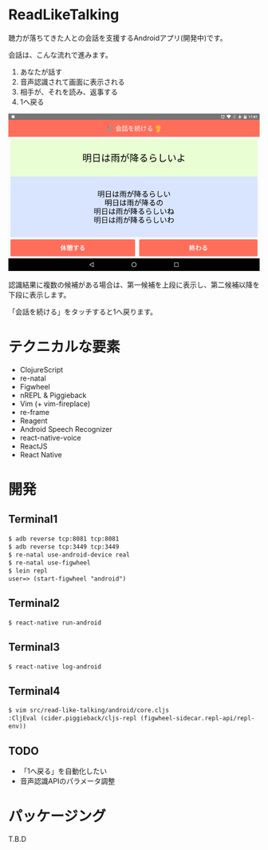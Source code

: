 # ReadLikeTalking

聴力が落ちてきた人との会話を支援するAndroidアプリ(開発中)です。

会話は、こんな流れで進みます。

1. あなたが話す
2. 音声認識されて画面に表示される
3. 相手が、それを読み、返事する
4. 1へ戻る

![ss](ss.png)

認識結果に複数の候補がある場合は、第一候補を上段に表示し、第二候補以降を下段に表示します。

「会話を続ける」をタッチすると1へ戻ります。

# テクニカルな要素

- ClojureScript
- re-natal
- Figwheel
- nREPL & Piggieback
- Vim (+ vim-fireplace)
- re-frame
- Reagent
- Android Speech Recognizer
- react-native-voice
- ReactJS
- React Native

# 開発

## Terminal1

    $ adb reverse tcp:8081 tcp:8081
    $ adb reverse tcp:3449 tcp:3449
    $ re-natal use-android-device real
    $ re-natal use-figwheel
    $ lein repl
    user=> (start-figwheel "android")

## Terminal2

    $ react-native run-android

## Terminal3

    $ react-native log-android

## Terminal4

    $ vim src/read-like-talking/android/core.cljs
    :CljEval (cider.piggieback/cljs-repl (figwheel-sidecar.repl-api/repl-env))

## TODO

- 「1へ戻る」を自動化したい
- 音声認識APIのパラメータ調整

# パッケージング

T.B.D
